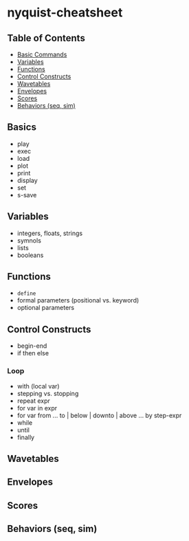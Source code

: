 # nyquist-cheatsheet

## Table of Contents
- [Basic Commands](#basics)
- [Variables](#variables)
- [Functions](#functions)
- [Control Constructs](#control)
- [Wavetables](#wavetables)
- [Envelopes](#pwl)
- [Scores](#scores)
- [Behaviors (seq, sim)](#behaviors)

## <a name="basics"></a>Basics
- play
- exec
- load
- plot
- print
- display
- set
- s-save

## <a name="variables"></a>Variables
- integers, floats, strings
- symnols
- lists
- booleans

## <a name="functions"></a>Functions
- `define`
- formal parameters (positional vs. keyword)
- optional parameters

## <a name="control"></a>Control Constructs
- begin-end
- if then else

### Loop
- with (local var)
- stepping vs. stopping
- repeat expr
- for var in expr
- for var from ... to | below | downto | above ... by step-expr
- while
- until
- finally

## <a name="wavetables"></a>Wavetables

## <a name="pwl"></a>Envelopes

## <a name="scores"></a>Scores

## <a name="behaviors"></a>Behaviors (seq, sim)
